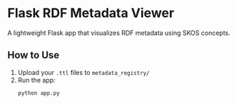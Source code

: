 # Flask RDF Metadata Viewer

A lightweight Flask app that visualizes RDF metadata using SKOS concepts.

## How to Use

1. Upload your `.ttl` files to `metadata_registry/`
2. Run the app:
   ```bash
   python app.py

